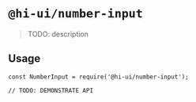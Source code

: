 # `@hi-ui/number-input`

> TODO: description

## Usage

```
const NumberInput = require('@hi-ui/number-input');

// TODO: DEMONSTRATE API
```
